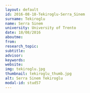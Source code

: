 ```yaml
---
layout: default 
id: 2016-08-18-Tekiroglu-Serra_Sinem
surname: Tekiroglu
name: Serra Sinem
university: University of Trento
date: 18/08/2016
aboutme: 
from: 
research_topic: 
subtitle: 
advisor: 
keywords: 
website: 
img: tekiroglu.jpg
thumbnail: tekiroglu_thumb.jpg
alt: Serra Sinem Tekiroglu
modal-id: stud57
---
```

